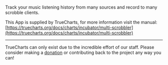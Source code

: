 Track your music listening history from many sources and record to many scrobble clients.

This App is supplied by TrueCharts, for more information visit the manual: [https://truecharts.org/docs/charts/incubator/multi-scrobbler](https://truecharts.org/docs/charts/incubator/multi-scrobbler)

---

TrueCharts can only exist due to the incredible effort of our staff.
Please consider making a [donation](https://truecharts.org/docs/about/sponsor) or contributing back to the project any way you can!
